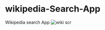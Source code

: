 # wikipedia-Search-App
Wikipedia search App
![wiki scr](https://user-images.githubusercontent.com/66366349/121886297-e214b980-cd32-11eb-9707-89475c601ce9.PNG)
